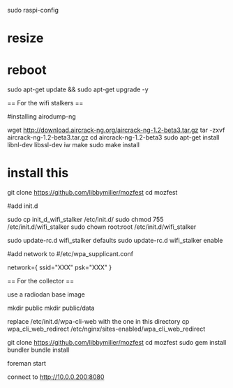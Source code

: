 sudo raspi-config

# resize
# reboot

sudo apt-get update && sudo apt-get upgrade -y

== For the wifi stalkers ==

#installing airodump-ng

wget http://download.aircrack-ng.org/aircrack-ng-1.2-beta3.tar.gz
tar -zxvf aircrack-ng-1.2-beta3.tar.gz
cd aircrack-ng-1.2-beta3
sudo apt-get install libnl-dev libssl-dev iw
make
sudo make install

# install this
git clone https://github.com/libbymiller/mozfest
cd mozfest

#add init.d

sudo cp init_d_wifi_stalker /etc/init.d/
sudo chmod 755 /etc/init.d/wifi_stalker
sudo chown root:root /etc/init.d/wifi_stalker

sudo update-rc.d wifi_stalker defaults
sudo update-rc.d wifi_stalker enable

#add network to
#/etc/wpa_supplicant.conf


network={
    ssid="XXX"
    psk="XXX"
}

== For the collector ==

use a radiodan base image

mkdir public
mkdir public/data

replace /etc/init.d/wpa-cli-web with the one in this directory
cp wpa_cli_web_redirect /etc/nginx/sites-enabled/wpa_cli_web_redirect

git clone https://github.com/libbymiller/mozfest
cd mozfest
sudo gem install bundler
bundle install

foreman start

connect to http://10.0.0.200:8080
